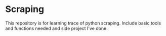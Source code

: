 # Scraping

This repository is for learning trace of python scraping.
Include basic tools and functions needed and side project I've done.
